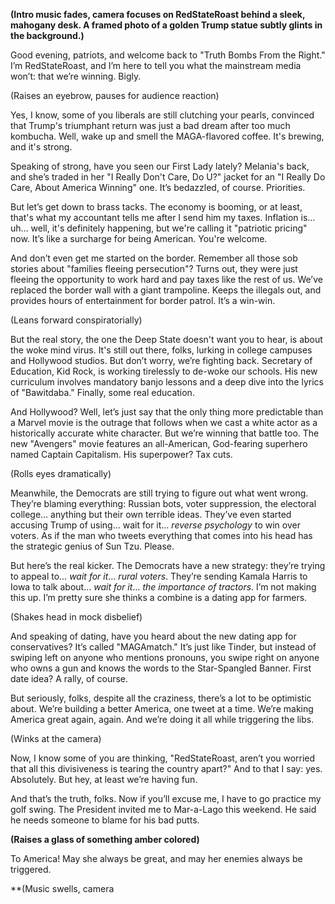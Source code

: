 **(Intro music fades, camera focuses on RedStateRoast behind a sleek, mahogany desk. A framed photo of a golden Trump statue subtly glints in the background.)**

Good evening, patriots, and welcome back to "Truth Bombs From the Right." I’m RedStateRoast, and I’m here to tell you what the mainstream media won’t: that we’re winning. Bigly.

(Raises an eyebrow, pauses for audience reaction)

Yes, I know, some of you liberals are still clutching your pearls, convinced that Trump's triumphant return was just a bad dream after too much kombucha. Well, wake up and smell the MAGA-flavored coffee. It's brewing, and it's strong.

Speaking of strong, have you seen our First Lady lately? Melania's back, and she’s traded in her "I Really Don't Care, Do U?" jacket for an "I Really Do Care, About America Winning" one. It’s bedazzled, of course. Priorities.

But let’s get down to brass tacks. The economy is booming, or at least, that's what my accountant tells me after I send him my taxes. Inflation is… uh… well, it's definitely happening, but we're calling it "patriotic pricing" now. It’s like a surcharge for being American. You're welcome.

And don’t even get me started on the border. Remember all those sob stories about "families fleeing persecution"? Turns out, they were just fleeing the opportunity to work hard and pay taxes like the rest of us. We’ve replaced the border wall with a giant trampoline. Keeps the illegals out, and provides hours of entertainment for border patrol. It’s a win-win.

(Leans forward conspiratorially)

But the real story, the one the Deep State doesn't want you to hear, is about the woke mind virus. It's still out there, folks, lurking in college campuses and Hollywood studios. But don’t worry, we’re fighting back. Secretary of Education, Kid Rock, is working tirelessly to de-woke our schools. His new curriculum involves mandatory banjo lessons and a deep dive into the lyrics of "Bawitdaba." Finally, some real education.

And Hollywood? Well, let’s just say that the only thing more predictable than a Marvel movie is the outrage that follows when we cast a white actor as a historically accurate white character. But we’re winning that battle too. The new "Avengers" movie features an all-American, God-fearing superhero named Captain Capitalism. His superpower? Tax cuts.

(Rolls eyes dramatically)

Meanwhile, the Democrats are still trying to figure out what went wrong. They’re blaming everything: Russian bots, voter suppression, the electoral college… anything but their own terrible ideas. They’ve even started accusing Trump of using… wait for it… *reverse psychology* to win over voters. As if the man who tweets everything that comes into his head has the strategic genius of Sun Tzu. Please.

But here’s the real kicker. The Democrats have a new strategy: they’re trying to appeal to… *wait for it*… *rural voters*. They’re sending Kamala Harris to Iowa to talk about… *wait for it*… *the importance of tractors*. I’m not making this up. I’m pretty sure she thinks a combine is a dating app for farmers.

(Shakes head in mock disbelief)

And speaking of dating, have you heard about the new dating app for conservatives? It’s called "MAGAmatch." It’s just like Tinder, but instead of swiping left on anyone who mentions pronouns, you swipe right on anyone who owns a gun and knows the words to the Star-Spangled Banner. First date idea? A rally, of course.

But seriously, folks, despite all the craziness, there’s a lot to be optimistic about. We’re building a better America, one tweet at a time. We’re making America great again, again. And we’re doing it all while triggering the libs.

(Winks at the camera)

Now, I know some of you are thinking, "RedStateRoast, aren’t you worried that all this divisiveness is tearing the country apart?" And to that I say: yes. Absolutely. But hey, at least we’re having fun.

And that’s the truth, folks. Now if you’ll excuse me, I have to go practice my golf swing. The President invited me to Mar-a-Lago this weekend. He said he needs someone to blame for his bad putts.

**(Raises a glass of something amber colored)**

To America! May she always be great, and may her enemies always be triggered.

**(Music swells, camera